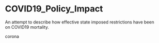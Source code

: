 # COVID19_Policy_Impact
An attempt to describe how effective state imposed restrictions have been on COVID19 mortality.


corona
